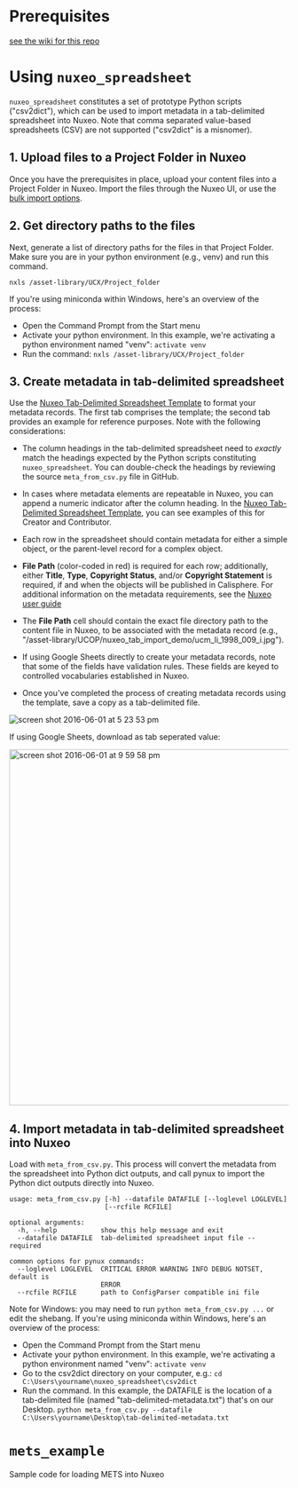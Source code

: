 # Prerequisites
[see the wiki for this repo](https://github.com/ucldc/nuxeo_spreadsheet/wiki)


# Using `nuxeo_spreadsheet`
`nuxeo_spreadsheet` constitutes a set of prototype Python scripts ("csv2dict"), which can be used to import metadata in a tab-delimited spreadsheet into  Nuxeo. Note that comma separated value-based spreadsheets (CSV) are not supported ("csv2dict" is a misnomer).

## 1. Upload files to a Project Folder in Nuxeo
Once you have the prerequisites in place, upload your content files into a Project Folder in Nuxeo.  Import the files through the Nuxeo UI, or use the <a href="https://registry.cdlib.org/documentation/docs/dams/bulk-import/">bulk import options</a>.

## 2. Get directory paths to the files
Next, generate a list of directory paths for the files in that Project Folder.  Make sure you are in your python environment (e.g., venv) and run this command. 
```
nxls /asset-library/UCX/Project_folder
```

If you're using miniconda within Windows, here's an overview of the process:

* Open the Command Prompt from the Start menu
* Activate your python environment.  In this example, we're activating a python environment named "venv": `activate venv`
* Run the command: `nxls /asset-library/UCX/Project_folder`

## 3. Create metadata in tab-delimited spreadsheet
Use the <a href="https://docs.google.com/spreadsheets/d/1JFiLA2eE6O2KDtSl3nHGpNU7zGP8Sk4p60GqOZtnUoM/edit#gid=0">Nuxeo Tab-Delimited Spreadsheet Template</a> to format your metadata records. The first tab comprises the template; the second tab provides an example for reference purposes.  Note with the following considerations:

* The column headings in the tab-delimited spreadsheet need to *exactly* match the headings expected by the Python scripts constituting `nuxeo_spreadsheet`. You can double-check the headings by reviewing the source `meta_from_csv.py` file in GitHub.

* In cases where metadata elements are repeatable in Nuxeo, you can append a numeric indicator after the column heading.  In the <a href="https://docs.google.com/spreadsheets/d/1JFiLA2eE6O2KDtSl3nHGpNU7zGP8Sk4p60GqOZtnUoM/edit#gid=0">Nuxeo Tab-Delimited Spreadsheet Template</a>, you can see examples of this for Creator and Contributor.

* Each row in the spreadsheet should contain metadata for either a simple object, or the parent-level record for a complex object.  

* <b>File Path</b> (color-coded in red) is required for each row; additionally, either <b>Title</b>, <b>Type</b>, <b>Copyright Status</b>, and/or <b>Copyright Statement</b> is required, if and when the objects will be published in Calisphere. For additional information on the metadata requirements, see the <a href="https://registry.cdlib.org/documentation/docs/dams/metadata-model/">Nuxeo user guide</a>

* The <b>File Path</b> cell should contain the exact file directory path to the content file in Nuxeo, to be associated with the metadata record (e.g., "/asset-library/UCOP/nuxeo_tab_import_demo/ucm_li_1998_009_i.jpg").

* If using Google Sheets directly to create your metadata records, note that some of the fields have validation rules.  These fields are keyed to controlled vocabularies established in Nuxeo.

* Once you've completed the process of creating metadata records using the template, save a copy as a tab-delimited file.

![screen shot 2016-06-01 at 5 23 53 pm](https://cloud.githubusercontent.com/assets/227374/15734242/789b2380-2842-11e6-9427-a39f64eed608.png)

If using Google Sheets, download as tab seperated value:

<img width="642" alt="screen shot 2016-06-01 at 9 59 58 pm" src="https://cloud.githubusercontent.com/assets/227374/15734442/9421a0c8-2844-11e6-8179-27e4397e8c4d.png">
 

## 4. Import metadata in tab-delimited spreadsheet into Nuxeo 
Load with `meta_from_csv.py`. This process will convert the metadata from the spreadsheet into Python dict outputs, and call pynux to import the Python dict outputs directly into Nuxeo.

```
usage: meta_from_csv.py [-h] --datafile DATAFILE [--loglevel LOGLEVEL]
                        [--rcfile RCFILE]

optional arguments:
  -h, --help           show this help message and exit
  --datafile DATAFILE  tab-delimited spreadsheet input file -- required

common options for pynux commands:
  --loglevel LOGLEVEL  CRITICAL ERROR WARNING INFO DEBUG NOTSET, default is
                       ERROR
  --rcfile RCFILE      path to ConfigParser compatible ini file
```

Note for Windows: you may need to run `python meta_from_csv.py ...`
or edit the shebang. If you're using miniconda within Windows, here's an overview of the process:

* Open the Command Prompt from the Start menu
* Activate your python environment.  In this example, we're activating a python environment named "venv": `activate venv`
* Go to the csv2dict directory on your computer, e.g.: `cd C:\Users\yourname\nuxeo_spreadsheet\csv2dict`
* Run the command.  In this example, the DATAFILE is the location of a tab-delimited file (named "tab-delimited-metadata.txt") that's on our Desktop. `python meta_from_csv.py --datafile C:\Users\yourname\Desktop\tab-delimited-metadata.txt`


# `mets_example`
Sample code for loading METS into Nuxeo

